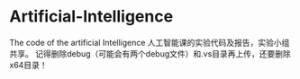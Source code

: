 ﻿# Artificial-Intelligence
The code of the artificial Intelligence
人工智能课的实验代码及报告，实验小组共享。
记得删除debug（可能会有两个debug文件）和.vs目录再上传，还要删除x64目录！
